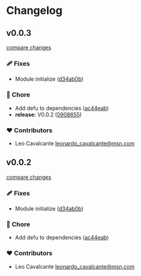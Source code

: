 # Changelog


## v0.0.3

[compare changes](https://github.com/CavalcanteLeo/nuxt-supported-browser/compare/v0.0.2...v0.0.3)

### 🩹 Fixes

- Module initialize ([d34ab0b](https://github.com/CavalcanteLeo/nuxt-supported-browser/commit/d34ab0b))

### 🏡 Chore

- Add defu to dependencies ([ac44eab](https://github.com/CavalcanteLeo/nuxt-supported-browser/commit/ac44eab))
- **release:** V0.0.2 ([0908655](https://github.com/CavalcanteLeo/nuxt-supported-browser/commit/0908655))

### ❤️ Contributors

- Leo Cavalcante <leonardo_cavalcante@msn.com>

## v0.0.2

[compare changes](https://github.com/CavalcanteLeo/nuxt-supported-browser/compare/v0.0.2...v0.0.2)

### 🩹 Fixes

- Module initialize ([d34ab0b](https://github.com/CavalcanteLeo/nuxt-supported-browser/commit/d34ab0b))

### 🏡 Chore

- Add defu to dependencies ([ac44eab](https://github.com/CavalcanteLeo/nuxt-supported-browser/commit/ac44eab))

### ❤️ Contributors

- Leo Cavalcante <leonardo_cavalcante@msn.com>


